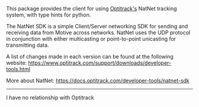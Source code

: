 This package provides the client for using [Optitrack's](https://optitrack.com/) NatNet tracking system, with type hints for python.

The NatNet SDK is a simple Client/Server networking SDK for sending and receiving
data from Motive across networks.  NatNet uses the UDP protocol in conjunction
with either multicasting or point-to-point unicasting for transmitting data.

A list of changes made in each version can be found at the following website: https://www.optitrack.com/support/downloads/developer-tools.html

More about NatNet: https://docs.optitrack.com/developer-tools/natnet-sdk

---
I have no relationship with Optitrack